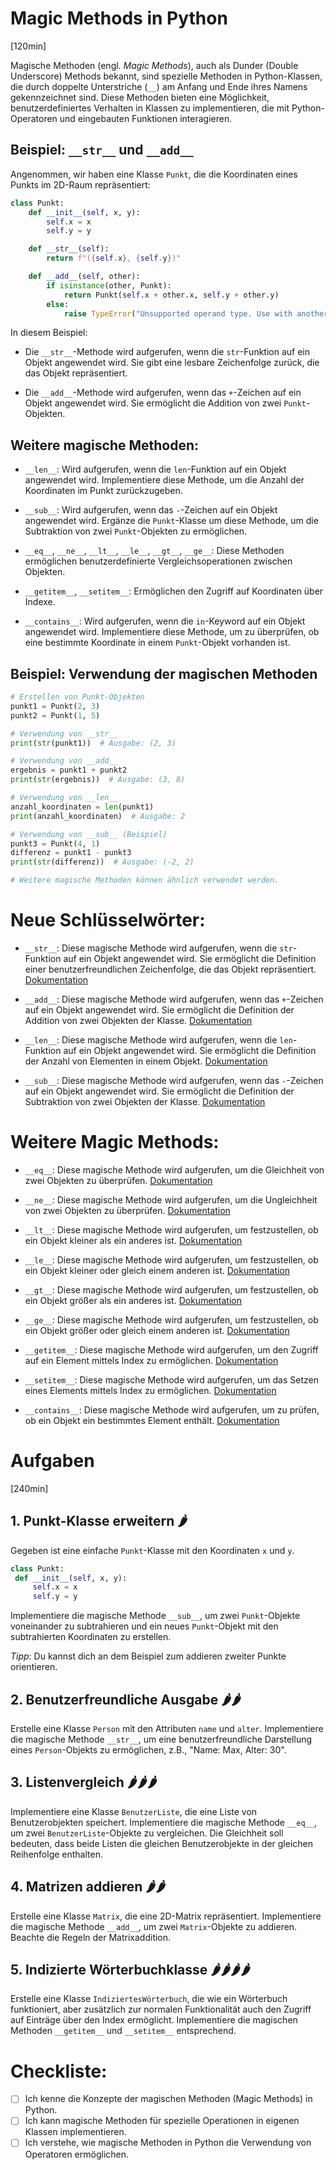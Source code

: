 # Magic Methods in Python
[120min]

Magische Methoden (engl. _Magic Methods_), auch als Dunder (Double Underscore) Methods bekannt, sind spezielle Methoden in Python-Klassen, die durch doppelte Unterstriche (`__`) am Anfang und Ende ihres Namens gekennzeichnet sind. Diese Methoden bieten eine Möglichkeit, benutzerdefiniertes Verhalten in Klassen zu implementieren, die mit Python-Operatoren und eingebauten Funktionen interagieren.

## Beispiel: `__str__` und `__add__`

Angenommen, wir haben eine Klasse `Punkt`, die die Koordinaten eines Punkts im 2D-Raum repräsentiert:

```python
class Punkt:
    def __init__(self, x, y):
        self.x = x
        self.y = y

    def __str__(self):
        return f"({self.x}, {self.y})"

    def __add__(self, other):
        if isinstance(other, Punkt):
            return Punkt(self.x + other.x, self.y + other.y)
        else:
            raise TypeError("Unsupported operand type. Use with another Punkt object.")
```

In diesem Beispiel:

- Die `__str__`-Methode wird aufgerufen, wenn die `str`-Funktion auf ein Objekt angewendet wird. Sie gibt eine lesbare Zeichenfolge zurück, die das Objekt repräsentiert.

- Die `__add__`-Methode wird aufgerufen, wenn das `+`-Zeichen auf ein Objekt angewendet wird. Sie ermöglicht die Addition von zwei `Punkt`-Objekten.

## Weitere magische Methoden:

- `__len__`: Wird aufgerufen, wenn die `len`-Funktion auf ein Objekt angewendet wird. Implementiere diese Methode, um die Anzahl der Koordinaten im Punkt zurückzugeben.

- `__sub__`: Wird aufgerufen, wenn das `-`-Zeichen auf ein Objekt angewendet wird. Ergänze die `Punkt`-Klasse um diese Methode, um die Subtraktion von zwei `Punkt`-Objekten zu ermöglichen.

- `__eq__`, `__ne__`, `__lt__`, `__le__`, `__gt__`, `__ge__`: Diese Methoden ermöglichen benutzerdefinierte Vergleichsoperationen zwischen Objekten.

- `__getitem__`, `__setitem__`: Ermöglichen den Zugriff auf Koordinaten über Indexe.

- `__contains__`: Wird aufgerufen, wenn die `in`-Keyword auf ein Objekt angewendet wird. Implementiere diese Methode, um zu überprüfen, ob eine bestimmte Koordinate in einem `Punkt`-Objekt vorhanden ist.

## Beispiel: Verwendung der magischen Methoden

```python
# Erstellen von Punkt-Objekten
punkt1 = Punkt(2, 3)
punkt2 = Punkt(1, 5)

# Verwendung von __str__
print(str(punkt1))  # Ausgabe: (2, 3)

# Verwendung von __add__
ergebnis = punkt1 + punkt2
print(str(ergebnis))  # Ausgabe: (3, 8)

# Verwendung von __len__
anzahl_koordinaten = len(punkt1)
print(anzahl_koordinaten)  # Ausgabe: 2

# Verwendung von __sub__ (Beispiel)
punkt3 = Punkt(4, 1)
differenz = punkt1 - punkt3
print(str(differenz))  # Ausgabe: (-2, 2)

# Weitere magische Methoden können ähnlich verwendet werden.
```

# Neue Schlüsselwörter:

- `__str__`: Diese magische Methode wird aufgerufen, wenn die `str`-Funktion auf ein Objekt angewendet wird. Sie ermöglicht die Definition einer benutzerfreundlichen Zeichenfolge, die das Objekt repräsentiert. [Dokumentation](https://docs.python.org/3/reference/datamodel.html#object.__str__)

- `__add__`: Diese magische Methode wird aufgerufen, wenn das `+`-Zeichen auf ein Objekt angewendet wird. Sie ermöglicht die Definition der Addition von zwei Objekten der Klasse. [Dokumentation](https://docs.python.org/3/reference/datamodel.html#object.__add__)

- `__len__`: Diese magische Methode wird aufgerufen, wenn die `len`-Funktion auf ein Objekt angewendet wird. Sie ermöglicht die Definition der Anzahl von Elementen in einem Objekt. [Dokumentation](https://docs.python.org/3/reference/datamodel.html#object.__len__)

- `__sub__`: Diese magische Methode wird aufgerufen, wenn das `-`-Zeichen auf ein Objekt angewendet wird. Sie ermöglicht die Definition der Subtraktion von zwei Objekten der Klasse. [Dokumentation](https://docs.python.org/3/reference/datamodel.html#object.__sub__)

# Weitere Magic Methods:

- `__eq__`: Diese magische Methode wird aufgerufen, um die Gleichheit von zwei Objekten zu überprüfen. [Dokumentation](https://docs.python.org/3/reference/datamodel.html#object.__eq__)

- `__ne__`: Diese magische Methode wird aufgerufen, um die Ungleichheit von zwei Objekten zu überprüfen. [Dokumentation](https://docs.python.org/3/reference/datamodel.html#object.__ne__)

- `__lt__`: Diese magische Methode wird aufgerufen, um festzustellen, ob ein Objekt kleiner als ein anderes ist. [Dokumentation](https://docs.python.org/3/reference/datamodel.html#object.__lt__)

- `__le__`: Diese magische Methode wird aufgerufen, um festzustellen, ob ein Objekt kleiner oder gleich einem anderen ist. [Dokumentation](https://docs.python.org/3/reference/datamodel.html#object.__le__)

- `__gt__`: Diese magische Methode wird aufgerufen, um festzustellen, ob ein Objekt größer als ein anderes ist. [Dokumentation](https://docs.python.org/3/reference/datamodel.html#object.__gt__)

- `__ge__`: Diese magische Methode wird aufgerufen, um festzustellen, ob ein Objekt größer oder gleich einem anderen ist. [Dokumentation](https://docs.python.org/3/reference/datamodel.html#object.__ge__)

- `__getitem__`: Diese magische Methode wird aufgerufen, um den Zugriff auf ein Element mittels Index zu ermöglichen. [Dokumentation](https://docs.python.org/3/reference/datamodel.html#object.__getitem__)

- `__setitem__`: Diese magische Methode wird aufgerufen, um das Setzen eines Elements mittels Index zu ermöglichen. [Dokumentation](https://docs.python.org/3/reference/datamodel.html#object.__setitem__)

- `__contains__`: Diese magische Methode wird aufgerufen, um zu prüfen, ob ein Objekt ein bestimmtes Element enthält. [Dokumentation](https://docs.python.org/3/reference/datamodel.html#object.__contains__)

# Aufgaben
[240min]

## 1. **Punkt-Klasse erweitern** 🌶️

   Gegeben ist eine einfache `Punkt`-Klasse mit den Koordinaten `x` und `y`. 

   ```python
class Punkt:
    def __init__(self, x, y):
        self.x = x
        self.y = y
   ```
     
Implementiere die magische Methode `__sub__`, um zwei `Punkt`-Objekte voneinander zu subtrahieren und ein neues `Punkt`-Objekt mit den subtrahierten Koordinaten zu erstellen.

_Tipp_: Du kannst dich an dem Beispiel zum addieren zweiter Punkte orientieren.

## 2. **Benutzerfreundliche Ausgabe** 🌶️🌶️

   Erstelle eine Klasse `Person` mit den Attributen `name` und `alter`. Implementiere die magische Methode `__str__`, um eine benutzerfreundliche Darstellung eines `Person`-Objekts zu ermöglichen, z.B., "Name: Max, Alter: 30".

## 3. **Listenvergleich** 🌶️🌶️🌶️

   Implementiere eine Klasse `BenutzerListe`, die eine Liste von Benutzerobjekten speichert. Implementiere die magische Methode `__eq__`, um zwei `BenutzerListe`-Objekte zu vergleichen. Die Gleichheit soll bedeuten, dass beide Listen die gleichen Benutzerobjekte in der gleichen Reihenfolge enthalten.

## 4. **Matrizen addieren** 🌶️🌶️

   Erstelle eine Klasse `Matrix`, die eine 2D-Matrix repräsentiert. Implementiere die magische Methode `__add__`, um zwei `Matrix`-Objekte zu addieren. Beachte die Regeln der Matrixaddition.

## 5. **Indizierte Wörterbuchklasse** 🌶️🌶️🌶️🌶️

   Erstelle eine Klasse `IndiziertesWörterbuch`, die wie ein Wörterbuch funktioniert, aber zusätzlich zur normalen Funktionalität auch den Zugriff auf Einträge über den Index ermöglicht. Implementiere die magischen Methoden `__getitem__` und `__setitem__` entsprechend.


# Checkliste: 

- [ ] Ich kenne die Konzepte der magischen Methoden (Magic Methods) in Python.
- [ ] Ich kann magische Methoden für spezielle Operationen in eigenen Klassen implementieren.
- [ ] Ich verstehe, wie magische Methoden in Python die Verwendung von Operatoren ermöglichen.